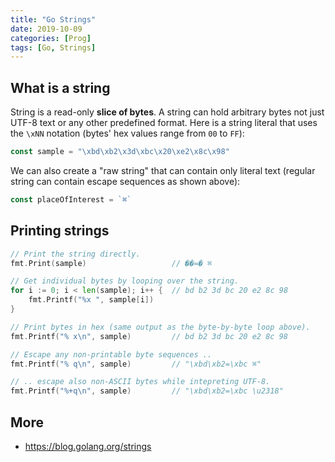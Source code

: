 ```yaml
---
title: "Go Strings"
date: 2019-10-09
categories: [Prog]
tags: [Go, Strings]
---
```


## What is a string

String is a read-only **slice of bytes**. A string can hold arbitrary bytes not just UTF-8 text or any other predefined format. Here is a string literal that uses the `\xNN` notation (bytes' hex values range from `00` to `FF`):

```go
const sample = "\xbd\xb2\x3d\xbc\x20\xe2\x8c\x98"
```

We can also create a "raw string" that can contain only literal text (regular string can contain escape sequences as shown above):

```go
const placeOfInterest = `⌘`
```

## Printing strings

```go
// Print the string directly.
fmt.Print(sample)                   // ��=� ⌘

// Get individual bytes by looping over the string.
for i := 0; i < len(sample); i++ {  // bd b2 3d bc 20 e2 8c 98
    fmt.Printf("%x ", sample[i])
}

// Print bytes in hex (same output as the byte-by-byte loop above).
fmt.Printf("% x\n", sample)         // bd b2 3d bc 20 e2 8c 98

// Escape any non-printable byte sequences ..
fmt.Printf("% q\n", sample)         // "\xbd\xb2=\xbc ⌘"

// .. escape also non-ASCII bytes while intepreting UTF-8.
fmt.Printf("%+q\n", sample)         // "\xbd\xb2=\xbc \u2318"
```

## More

* https://blog.golang.org/strings
